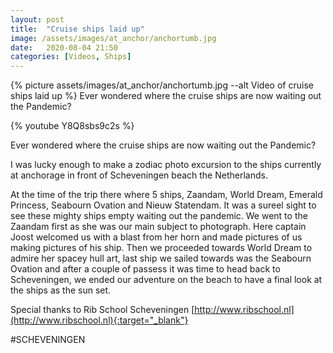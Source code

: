 ```yaml
---
layout: post
title:  "Cruise ships laid up"
image: /assets/images/at_anchor/anchortumb.jpg
date:   2020-08-04 21:50
categories: [Videos, Ships]
---
```

{% picture assets/images/at_anchor/anchortumb.jpg --alt Video of cruise ships laid up %}
Ever wondered where the cruise ships are now waiting out the Pandemic?

<!--more-->
{% youtube Y8Q8sbs9c2s %}


Ever wondered where the cruise ships are now waiting out the Pandemic?

I was lucky enough to make a zodiac photo excursion to the ships currently at anchorage in front of Scheveningen beach the Netherlands.

At the time of the trip there where 5 ships, Zaandam, World Dream, Emerald Princess, Seabourn Ovation and Nieuw Statendam. It was a sureel sight to see these mighty ships empty waiting out the pandemic. We went to the Zaandam first as she was our main subject to photograph. Here captain Joost welcomed us with a blast from her horn and made pictures of us making pictures of his ship. Then we proceeded towards World Dream to admire her spacey hull art, last ship we sailed towards was the Seabourn Ovation and after a couple of passess it was time to head back to Scheveningen, we ended our adventure on the beach to have a final look at the ships as the sun set.


Special thanks to Rib School Scheveningen [http://www.ribschool.nl](http://www.ribschool.nl){:target="_blank"}


#SCHEVENINGEN
